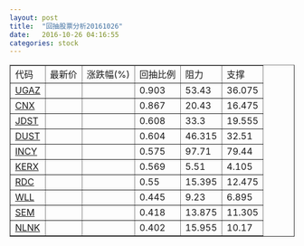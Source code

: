 ```yaml
---
layout: post
title:  "回抽股票分析20161026"
date:   2016-10-26 04:16:55
categories: stock
---
```

<script type="text/javascript">
var stockList = []
stockList.push('gb_ugaz');
stockList.push('gb_cnx');
stockList.push('gb_jdst');
stockList.push('gb_dust');
stockList.push('gb_incy');
stockList.push('gb_kerx');
stockList.push('gb_rdc');
stockList.push('gb_wll');
stockList.push('gb_sem');
stockList.push('gb_nlnk');
</script>
<table border="1">
 <tr>
 <td>代码</td>
 <td>最新价</td>
 <td>涨跌幅(%)</td>
 <td>回抽比例</td>
 <td>阻力</td>
 <td>支撑</td>
</tr>
  <tr id="ugaz">
  <td><a href="http://stock.finance.sina.com.cn/usstock/quotes/UGAZ.html" target="_blank">UGAZ</a></td><td></td><td></td><td>0.903</td><td>53.43</td><td>36.075</td></tr>
  <tr id="cnx">
  <td><a href="http://stock.finance.sina.com.cn/usstock/quotes/CNX.html" target="_blank">CNX</a></td><td></td><td></td><td>0.867</td><td>20.43</td><td>16.475</td></tr>
  <tr id="jdst">
  <td><a href="http://stock.finance.sina.com.cn/usstock/quotes/JDST.html" target="_blank">JDST</a></td><td></td><td></td><td>0.608</td><td>33.3</td><td>19.555</td></tr>
  <tr id="dust">
  <td><a href="http://stock.finance.sina.com.cn/usstock/quotes/DUST.html" target="_blank">DUST</a></td><td></td><td></td><td>0.604</td><td>46.315</td><td>32.51</td></tr>
  <tr id="incy">
  <td><a href="http://stock.finance.sina.com.cn/usstock/quotes/INCY.html" target="_blank">INCY</a></td><td></td><td></td><td>0.575</td><td>97.71</td><td>79.44</td></tr>
  <tr id="kerx">
  <td><a href="http://stock.finance.sina.com.cn/usstock/quotes/KERX.html" target="_blank">KERX</a></td><td></td><td></td><td>0.569</td><td>5.51</td><td>4.105</td></tr>
  <tr id="rdc">
  <td><a href="http://stock.finance.sina.com.cn/usstock/quotes/RDC.html" target="_blank">RDC</a></td><td></td><td></td><td>0.55</td><td>15.395</td><td>12.475</td></tr>
  <tr id="wll">
  <td><a href="http://stock.finance.sina.com.cn/usstock/quotes/WLL.html" target="_blank">WLL</a></td><td></td><td></td><td>0.445</td><td>9.23</td><td>6.895</td></tr>
  <tr id="sem">
  <td><a href="http://stock.finance.sina.com.cn/usstock/quotes/SEM.html" target="_blank">SEM</a></td><td></td><td></td><td>0.418</td><td>13.875</td><td>11.305</td></tr>
  <tr id="nlnk">
  <td><a href="http://stock.finance.sina.com.cn/usstock/quotes/NLNK.html" target="_blank">NLNK</a></td><td></td><td></td><td>0.402</td><td>15.955</td><td>10.17</td></tr>
</table>

